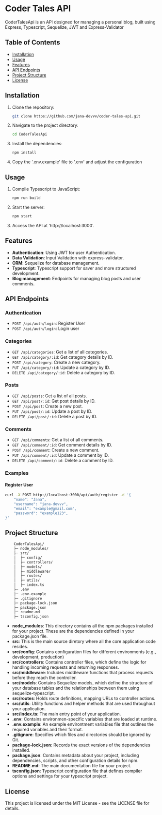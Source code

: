 # Coder Tales API

CoderTalesApi is an API designed for managing a personal blog, built using Express, Typescript, Sequelize, JWT and Express-Validator

## Table of Contents
- [Installation](#installation)
- [Usage](#usage)
- [Features](#features)
- [API Endpoints](#api-endpoints)
- [Project Structure](#project-structure)
- [License](#license)

## Installation

1. Clone the repository:
    ```bash
    git clone https://github.com/jana-devvv/coder-tales-api.git 
    ```
2. Navigate to the project directory:
    ```bash
    cd CoderTalesApi
    ```
3. Install the dependencies:
    ```bash
    npm install
    ```
4. Copy the '.env.example' file to '.env' and adjust the configuration

## Usage
1. Compile Typescript to JavaScript:
    ```bash
    npm run build
    ```
2. Start the server:
    ```bash
    npm start
    ```
3. Access the API at 'http://localhost:3000'.

## Features
- **Authentication**: Using JWT for user Authentication.
- **Data Validation**: Input Validation with express-validator.
- **ORM**: Sequelize for database management.
- **Typescript**: Typescript support for saver and more structured development.
- **Blog management**: Endpoints for managing blog posts and user comments.

## API Endpoints

### Authentication
- `POST /api/auth/login`: Register User
- `POST /api/auth/login`: Login user

### Categories
- `GET /api/categories`: Get a list of all categories.
- `GET /api/category/:id`: Get category details by ID.
- `POST /api/category`: Create a new category.
- `PUT /api/category/:id`: Update a category by ID.
- `DELETE /api/category/:id`: Delete a category by ID.

### Posts
- `GET /api/posts`: Get a list of all posts.
- `GET /api/post/:id`: Get post details by ID.
- `POST /api/post`: Create a new post.
- `PUT /api/post/:id`: Update a post by ID.
- `DELETE /api/post/:id`: Delete a post by ID.

### Comments
- `GET /api/comments`: Get a list of all comments.
- `GET /api/comment/:id`: Get comment details by ID.
- `POST /api/comment`: Create a new comment.
- `PUT /api/comment/:id`: Update a comment by ID.
- `DELETE /api/comment/:id`: Delete a comment by ID.

### Examples 
#### Register User
```bash
curl -X POST http://localhost:3000/api/auth/register -d '{
    "name": "Jana",
    "username": "jana-devvv",
    "email": "example@gmail.com",
    "password": "example123",
}'
```

## Project Structure
```bash
    CoderTalesApi/
    ├─ node_modules/
    ├─ src/
    │  ├─ config/
    │  ├─ controllers/
    │  ├─ models/
    │  ├─ middleware/
    │  ├─ routes/
    │  ├─ utils/
    │  ├─ index.ts
    ├─ .env
    ├─ .env.example
    ├─ .gitignore
    ├─ package-lock.json
    ├─ package.json
    ├─ readme.md
    ├─ tsconfig.json

```

- **node_modules**: This directory contains all the npm packages installed for your project. These are the dependencies defined in your package.json file.
- **src**: This is the main source diretory where all the core application code resides.
- **src/config**: Contains configuration files for different environments (e.g., development, production)
- **src/controllers**: Contains controller files, which define the logic for handling incoming requests and returning responses.
- **src/middleware**: Includes middleware functions that process requests before they reach the controller.
- **src/models**: Contains Sequelize models, which define the structure of your database tables and the relationships between them using sequelize-typescript.
- **src/routes**: Holds route definitions, mapping URLs to controller actions.
- **src/utils**: Utility functions and helper methods that are used throughout your application.
- **src/index.ts**: The main entry point of your application.
- **.env**: Contains environmen-specific variables that are loaded at runtime.
- **.env.example**: An example environtment variables file that outlines the required variables and their format.
- **.gitignore**: Specifies which files and directories should be ignored by Git.
- **package-lock.json**: Records the exact versions of the dependencies installed.
- **package.json**: Contains metadata about your project, including dependencies, scripts, and other configuration details for npm.
- **README.md**: The main documentation file for your project.
- **tsconfig.json**: Typescript configuration file that defines compiler options and settings for your typescript project.

## License
This project is licensed under the MIT License - see the LICENSE file for details.